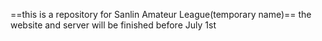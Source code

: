 ==this is a repository for Sanlin Amateur League(temporary name)==
the website and server will be finished before July 1st